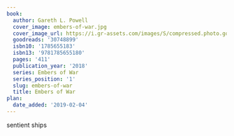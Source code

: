 ```yaml
---
book:
  author: Gareth L. Powell
  cover_image: embers-of-war.jpg
  cover_image_url: https://i.gr-assets.com/images/S/compressed.photo.goodreads.com/books/1502367097l/30748899._SX98_.jpg
  goodreads: '30748899'
  isbn10: '1785655183'
  isbn13: '9781785655180'
  pages: '411'
  publication_year: '2018'
  series: Embers of War
  series_position: '1'
  slug: embers-of-war
  title: Embers of War
plan:
  date_added: '2019-02-04'
---
```


sentient ships

